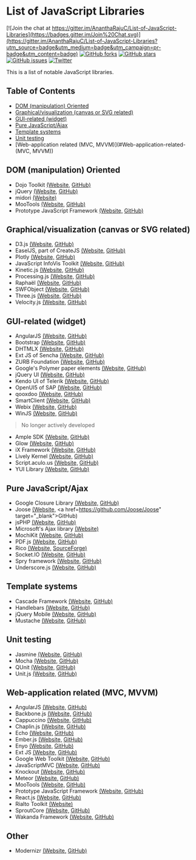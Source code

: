 # List of JavaScript Libraries

[![Join the chat at https://gitter.im/AnanthaRajuC/List-of-JavaScript-Libraries](https://badges.gitter.im/Join%20Chat.svg)](https://gitter.im/AnanthaRajuC/List-of-JavaScript-Libraries?utm_source=badge&utm_medium=badge&utm_campaign=pr-badge&utm_content=badge)
[![GitHub forks](https://img.shields.io/github/forks/AnanthaRajuC/List-of-JavaScript-Libraries.svg)](https://github.com/AnanthaRajuC/List-of-JavaScript-Libraries/network)
[![GitHub stars](https://img.shields.io/github/stars/AnanthaRajuC/List-of-JavaScript-Libraries.svg)](https://github.com/AnanthaRajuC/List-of-JavaScript-Libraries/stargazers)
[![GitHub issues](https://img.shields.io/github/issues/AnanthaRajuC/List-of-JavaScript-Libraries.svg)](https://github.com/AnanthaRajuC/List-of-JavaScript-Libraries/issues)
[![Twitter](https://img.shields.io/twitter/url/https/github.com/AnanthaRajuC/List-of-JavaScript-Libraries.svg?style=social)](https://twitter.com/intent/tweet?text=Wow:&url=%5Bobject%20Object%5D)

This is a list of notable JavaScript libraries.

## Table of Contents

- [DOM (manipulation) Oriented](#DOM-\(manipulation\)-Oriented)
- [Graphical/visualization (canvas or SVG related)](#Graphical/visualization-\(canvas-or-SVG-related\))
- [GUI-related (widget)](#GUI-related-\(widget\))
- [Pure JavaScript/Ajax](#Pure-JavaScript/Ajax)
- [Template systems](#Template-systems)
- [Unit testing](#Unit-testing)
- [Web-application related (MVC, MVVM)](#Web-application-related-\(MVC, MVVM\))

## DOM (manipulation) Oriented <a id="DOM-\(manipulation\)-Oriented"></a>

- Dojo Toolkit <a href="http://dojotoolkit.org/" target="_blank">(Website,</a> <a href="https://github.com/dojo" target="_blank">GitHub)</a>
- jQuery <a href="http://jquery.com/" target="_blank">(Website,</a> <a href="https://github.com/jquery" target="_blank">GitHub)</a>
- midori <a href="http://www.midorijs.com/" target="_blank">(Website)</a> 
- MooTools <a href="http://mootools.net/" target="_blank">(Website,</a> <a href="https://github.com/mootools" target="_blank">GitHub)</a>
- Prototype JavaScript Framework <a href="http://prototypejs.org/" target="_blank">(Website,</a> <a href="https://github.com/sstephenson/prototype" target="_blank">GitHub)</a>

## Graphical/visualization (canvas or SVG related)

- D3.js <a href="http://d3js.org/" target="_blank">(Website,</a> <a href="https://github.com/mbostock/d3" target="_blank">GitHub)</a>
- EaselJS, part of CreateJS <a href="http://www.createjs.com/easeljs" target="_blank">(Website,</a> <a href="https://github.com/CreateJS" target="_blank">GitHub)</a>
- Plotly <a href="https://plot.ly/" target="_blank">(Website,</a> <a href="https://github.com/plotly" target="_blank">GitHub)</a>
- JavaScript InfoVis Toolkit <a href="http://philogb.github.io/jit/" target="_blank">(Website,</a> <a href="https://github.com/philogb/jit" target="_blank">GitHub)</a>
- Kinetic.js <a href="http://www.kineticjs.com/" target="_blank">(Website,</a> <a href="https://github.com/ericdrowell/KineticJS/" target="_blank">GitHub)</a>
- Processing.js <a href="http://processingjs.org/" target="_blank">(Website,</a> <a href="https://github.com/processing-js/processing-js/" target="_blank">GitHub)</a>
- Raphaël <a href="http://raphaeljs.com/" target="_blank">(Website,</a> <a href="https://github.com/DmitryBaranovskiy/raphael/" target="_blank">GitHub)</a>
- SWFObject <a href="https://code.google.com/p/swfobject/" target="_blank">(Website,</a> <a href="https://github.com/swfobject/swfobject" target="_blank">GitHub)</a>
- Three.js <a href="http://threejs.org/" target="_blank">(Website,</a> <a href="https://github.com/mrdoob/three.js/" target="_blank">GitHub)</a>
- Velocity.js <a href="http://julian.com/research/velocity/" target="_blank">(Website,</a> <a href="https://github.com/julianshapiro/velocity" target="_blank">GitHub)</a>
 
## GUI-related (widget)

- AngularJS <a href="https://angularjs.org/" target="_blank">(Website,</a> <a href="https://github.com/angular/angular.js" target="_blank">GitHub)</a>
- Bootstrap <a href="http://getbootstrap.com/" target="_blank">(Website,</a> <a href="https://github.com/twbs/bootstrap" target="_blank">GitHub)</a>
- DHTMLX <a href="http://dhtmlx.com/" target="_blank">(Website,</a> <a href="https://github.com/DHTMLX" target="_blank">GitHub)</a>
- Ext JS of Sencha <a href="https://www.sencha.com/products/extjs/#overview" target="_blank">(Website,</a> <a href="https://github.com/extjs" target="_blank">GitHub)</a>
- ZURB Foundation <a href="http://foundation.zurb.com/" target="_blank">(Website,</a> <a href="https://github.com/zurb/foundation" target="_blank">GitHub)</a>
- Google's Polymer paper elements <a href="https://www.polymer-project.org/0.5/components/paper-elements/demo.html#paper-input" target="_blank">(Website,</a> <a href="https://github.com/Polymer/polymer" target="_blank">GitHub)</a>
- jQuery UI <a href="http://jqueryui.com/" target="_blank">(Website,</a> <a href="https://github.com/jquery/jquery-ui" target="_blank">GitHub)</a>
- Kendo UI of Telerik <a href="http://www.telerik.com/kendo-ui" target="_blank">(Website,</a> <a href="https://github.com/telerik/kendo-ui-core" target="_blank">GitHub)</a>
- OpenUI5 of SAP <a href="http://openui5.org/" target="_blank">(Website,</a> <a href="https://github.com/SAP/openui5/" target="_blank">GitHub)</a>
- qooxdoo <a href="http://qooxdoo.org/" target="_blank">(Website,</a> <a href="https://github.com/qooxdoo/qooxdoo" target="_blank">GitHub)</a>
- SmartClient  <a href="http://www.smartclient.com/product/smartclient.jsp" target="_blank">(Website,</a> <a href="https://github.com/rgrempel/isomorphic" target="_blank">GitHub)</a>
- Webix  <a href="http://webix.com/" target="_blank">(Website,</a> <a href="https://github.com/webix-hub" target="_blank">GitHub)</a>
- WinJS  <a href="http://try.buildwinjs.com/#listviewinteractions" target="_blank">(Website,</a> <a href="https://github.com/winjs/winjs" target="_blank">GitHub)</a>
 
> No longer actively developed

- Ample SDK <a href="http://www.amplesdk.com/" target="_blank">(Website,</a> <a href="https://github.com/clientside/amplesdk" target="_blank">GitHub)</a>
- Glow <a href="http://www.bbc.co.uk/glow/" target="_blank">(Website,</a> <a href="https://github.com/glow/glow2" target="_blank">GitHub)</a>
- iX Framework <a href="http://intelligentexpert.net/" target="_blank">(Website,</a> <a href="https://github.com/adimosh/ix.framework" target="_blank">GitHub)</a>
- Lively Kernel <a href="http://lively-kernel.org/" target="_blank">(Website,</a> <a href="https://github.com/LivelyKernel" target="_blank">GitHub)</a>
- Script.aculo.us <a href="http://script.aculo.us/" target="_blank">(Website,</a> <a href="https://github.com/madrobby/scriptaculous" target="_blank">GitHub)</a>
- YUI Library <a href="http://yuilibrary.com/" target="_blank">(Website,</a> <a href="https://github.com/yui" target="_blank">GitHub)</a>

## Pure JavaScript/Ajax

- Google Closure Library <a href="https://developers.google.com/closure/library/" target="_blank">(Website,</a> <a href="https://github.com/google/closure-library/" target="_blank">GitHub)</a>
- Joose <a href="http://joose.it/" target="_blank">(Website,</a> <a href=https://github.com/Joose/Joose" target="_blank">GitHub)</a>
- jsPHP <a href="http://phpjs.org/" target="_blank">(Website,</a> <a href="https://github.com/kvz/phpjs" target="_blank">GitHub)</a>
- Microsoft's Ajax library <a href="https://msdn.microsoft.com/en-us/library/ee341002.aspx" target="_blank">(Website)</a> 
- MochiKit <a href="http://mochi.github.io/mochikit/" target="_blank">(Website,</a> <a href="https://github.com/mochi/mochikit" target="_blank">GitHub)</a>
- PDF.js <a href="https://mozilla.github.io/pdf.js/" target="_blank">(Website,</a> <a href="https://github.com/mozilla/pdf.js" target="_blank">GitHub)</a>
- Rico <a href="http://openrico.sourceforge.net/examples/index.html" target="_blank">(Website,</a> <a href="http://sourceforge.net/projects/openrico/" target="_blank">SourceForge)</a>
- Socket.IO <a href="http://socket.io/" target="_blank">(Website,</a> <a href="https://github.com/socketio/socket.io/" target="_blank">GitHub)</a>
- Spry framework <a href="http://adobe.github.io/Spry/docs.html" target="_blank">(Website,</a> <a href="https://github.com/adobe/Spry" target="_blank">GitHub)</a>
- Underscore.js  <a href="http://underscorejs.org/" target="_blank">(Website,</a> <a href="https://github.com/jashkenas/underscore" target="_blank">GitHub)</a>

## Template systems

- Cascade Framework <a href="http://www.cascade-framework.com/" target="_blank">(Website,</a> <a href="https://github.com/jslegers/cascadeframework/" target="_blank">GitHub)</a>
- Handlebars <a href="http://handlebarsjs.com/" target="_blank">(Website,</a> <a href="https://github.com/wycats/handlebars.js/" target="_blank">GitHub)</a>
- jQuery Mobile <a href="http://jquerymobile.com/" target="_blank">(Website,</a> <a href="https://github.com/jquery/jquery-mobile" target="_blank">GitHub)</a>
- Mustache <a href="https://mustache.github.io/" target="_blank">(Website,</a> <a href="https://github.com/mustache/mustache.github.com" target="_blank">GitHub)</a>

## Unit testing

- Jasmine <a href="http://jasmine.github.io/" target="_blank">(Website,</a> <a href="https://github.com/jasmine/jasmine" target="_blank">GitHub)</a>
- Mocha <a href="http://mochajs.org/" target="_blank">(Website,</a> <a href="https://github.com/mochajs/mocha" target="_blank">GitHub)</a>
- QUnit <a href="http://qunitjs.com/" target="_blank">(Website,</a> <a href="https://github.com/jquery/qunit" target="_blank">GitHub)</a>
- Unit.js <a href="http://unitjs.com/" target="_blank">(Website,</a> <a href="https://github.com/unitjs/unit.js" target="_blank">GitHub)</a>

## Web-application related (MVC, MVVM)

- AngularJS <a href="https://angularjs.org/" target="_blank">(Website,</a> <a href="https://github.com/angular/angular.js" target="_blank">GitHub)</a>
- Backbone.js <a href="http://backbonejs.org/" target="_blank">(Website,</a> <a href="https://github.com/jashkenas/backbone" target="_blank">GitHub)</a>
- Cappuccino <a href="http://www.cappuccino-project.org/" target="_blank">(Website,</a> <a href="https://github.com/cappuccino/cappuccino" target="_blank">GitHub)</a>
- Chaplin.js <a href="http://chaplinjs.org/" target="_blank">(Website,</a> <a href="https://github.com/chaplinjs/chaplin" target="_blank">GitHub)</a>
- Echo <a href="http://echo.labstack.com/" target="_blank">(Website,</a> <a href="https://github.com/labstack/echo" target="_blank">GitHub)</a>
- Ember.js <a href="http://emberjs.com/" target="_blank">(Website,</a> <a href="https://github.com/emberjs/ember.js" target="_blank">GitHub)</a>
- Enyo <a href="http://enyojs.com/" target="_blank">(Website,</a> <a href="https://github.com/enyojs/enyo" target="_blank">GitHub)</a>
- Ext JS <a href="https://www.sencha.com/products/extjs/#overview" target="_blank">(Website,</a> <a href="https://github.com/extjs/extjs-theme" target="_blank">GitHub)</a>
- Google Web Toolkit <a href="http://www.gwtproject.org/" target="_blank">(Website,</a> <a href="https://github.com/gwtproject/gwt" target="_blank">GitHub)</a>
- JavaScriptMVC <a href="http://www.javascriptmvc.com/" target="_blank">(Website,</a> <a href="https://github.com/bitovi/javascriptmvc" target="_blank">GitHub)</a>
- Knockout  <a href="http://knockoutjs.com/" target="_blank">(Website,</a> <a href="https://github.com/knockout/knockout/" target="_blank">GitHub)</a>
- Meteor <a href="https://www.meteor.com/" target="_blank">(Website,</a> <a href="https://github.com/meteor/meteor" target="_blank">GitHub)</a>
- MooTools <a href="http://mootools.net/" target="_blank">(Website,</a> <a href="https://github.com/mootools/mootools-core" target="_blank">GitHub)</a>
- Prototype JavaScript Framework <a href="http://prototypejs.org/" target="_blank">(Website,</a> <a href="https://github.com/sstephenson/prototype" target="_blank">GitHub)</a>
- React.js  <a href="https://facebook.github.io/react/" target="_blank">(Website,</a> <a href="https://github.com/facebook/react" target="_blank">GitHub)</a>
- Rialto Toolkit  <a href="http://www.improve-foundations.org/factory/projects/rialto/wiki" target="_blank">(Website)</a> 
- SproutCore <a href="http://sproutcore.com/" target="_blank">(Website,</a> <a href="https://github.com/sproutcore/sproutcore" target="_blank">GitHub)</a>
- Wakanda Framework <a href="http://www.wakanda.org/" target="_blank">(Website,</a> <a href="https://github.com/Wakanda" target="_blank">GitHub)</a>

## Other

- Modernizr <a href="http://modernizr.com/" target="_blank">(Website,</a> <a href="https://github.com/Modernizr/Modernizr" target="_blank">GitHub)</a>

